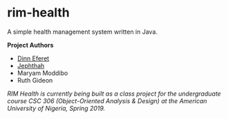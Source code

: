 # rim-health
A simple health management system written in Java.


**Project Authors**
* <a href="https://github.com/DinnEferet" title="Dinn's GitHub">Dinn Eferet</a>
* <a href="https://github.com/T33JAY" title="Jephthah's GitHub">Jephthah</a>
* Maryam Moddibo
* Ruth Gideon

_RIM Health is currently being built as a class project for the undergraduate course CSC 306 (Object-Oriented Analysis & Design) at the American University of Nigeria, Spring 2019._
